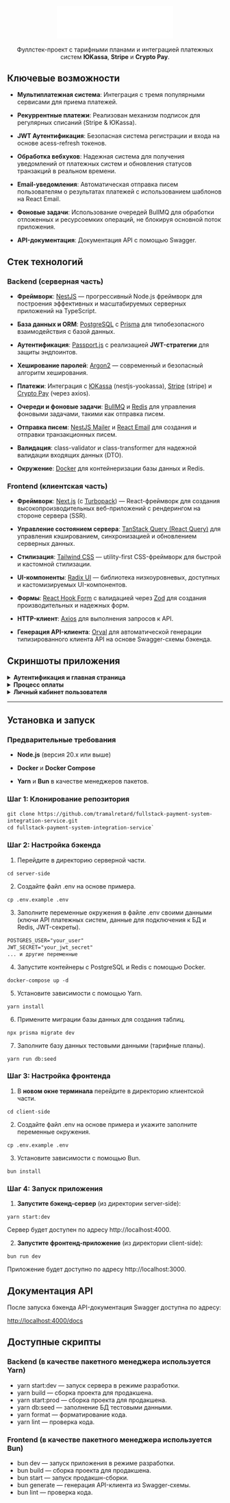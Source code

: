 
<br>  
<p align="center">  
<img src="./client-side/public/images/logos/logo-for-readme.svg" alt="Utome logo" width="270"/>
</p>  
<p align="center">  
Фуллстек-проект с тарифными планами и интеграцией платежных систем <b>ЮKassa</b>, <b>Stripe</b> и <b>Crypto Pay</b>.  
</p>  

## Ключевые возможности

-   **Мультиплатежная система**: Интеграция с тремя популярными сервисами для приема платежей.

-   **Рекуррентные платежи**: Реализован механизм подписок для регулярных списаний (Stripe & ЮKassa).
    
-   **JWT Аутентификация**: Безопасная система регистрации и входа на основе acess-refresh токенов.
    
-   **Обработка вебхуков**: Надежная система для получения уведомлений от платежных систем и обновления статусов транзакций в реальном времени.
    
-   **Email-уведомления**: Автоматическая отправка писем пользователям о результатах платежей с использованием шаблонов на React Email.
    
-   **Фоновые задачи**: Использование очередей BullMQ для обработки отложенных и ресурсоемких операций, не блокируя основной поток приложения.
    
-   **API-документация**:  Документация API с помощью Swagger.
    

## Стек технологий

### **Backend (серверная часть)**

-   **Фреймворк**: [NestJS](https://www.google.com/url?sa=E&q=https%3A%2F%2Fnestjs.com%2F) — прогрессивный Node.js фреймворк для построения эффективных и масштабируемых серверных приложений на TypeScript.
    
-   **База данных и ORM**: [PostgreSQL](https://www.google.com/url?sa=E&q=https%3A%2F%2Fwww.postgresql.org%2F) с [Prisma](https://www.google.com/url?sa=E&q=https%3A%2F%2Fwww.prisma.io%2F) для типобезопасного взаимодействия с базой данных.
    
-   **Аутентификация**: [Passport.js](https://www.google.com/url?sa=E&q=http%3A%2F%2Fwww.passportjs.org%2F) с реализацией **JWT-стратегии** для защиты эндпоинтов.
    
-   **Хеширование паролей**: [Argon2](https://www.google.com/url?sa=E&q=https%3A%2F%2Fen.wikipedia.org%2Fwiki%2FArgon2) — современный и безопасный алгоритм хеширования.
    
-   **Платежи**: Интеграция с [ЮKassa](https://www.google.com/url?sa=E&q=https%3A%2F%2Fyookassa.ru%2F) (nestjs-yookassa), [Stripe](https://www.google.com/url?sa=E&q=https%3A%2F%2Fstripe.com%2F) (stripe) и [Crypto Pay](https://www.google.com/url?sa=E&q=https%3A%2F%2Fhelp.crypt.bot%2Fcrypto-pay-api) (через axios).
    
-   **Очереди и фоновые задачи**: [BullMQ](https://www.google.com/url?sa=E&q=https.bullmq.io) и [Redis](https://www.google.com/url?sa=E&q=https%3A%2F%2Fredis.io) для управления фоновыми задачами, такими как отправка писем.
    
-   **Отправка писем**: [NestJS Mailer](https://www.google.com/url?sa=E&q=https%3A%2F%2Fnestjs-modules.github.io%2Fmailer) и [React Email](https://www.google.com/url?sa=E&q=https%3A%2F%2Freact.email) для создания и отправки транзакционных писем.
    
-   **Валидация**: class-validator и class-transformer для надежной валидации входящих данных (DTO).
    
-   **Окружение**: [Docker](https://www.google.com/url?sa=E&q=https%3A%2F%2Fwww.docker.com%2F) для контейнеризации базы данных и Redis.
    

### **Frontend (клиентская часть)**

-   **Фреймворк**: [Next.js](https://www.google.com/url?sa=E&q=https%3A%2F%2Fnextjs.org%2F) (с [Turbopack](https://www.google.com/url?sa=E&q=https%3A%2F%2Fturbo.build%2Fpack)) — React-фреймворк для создания высокопроизводительных веб-приложений с рендерингом на стороне сервера (SSR).
    
-   **Управление состоянием сервера**: [TanStack Query (React Query)](https://www.google.com/url?sa=E&q=https%3A%2F%2Ftanstack.com%2Fquery%2Flatest) для управления кэшированием, синхронизацией и обновлением серверных данных.
    
-   **Стилизация**: [Tailwind CSS](https://www.google.com/url?sa=E&q=https%3A%2F%2Ftailwindcss.com%2F) — utility-first CSS-фреймворк для быстрой и кастомной стилизации.
    
-   **UI-компоненты**: [Radix UI](https://www.google.com/url?sa=E&q=https%3A%2F%2Fwww.radix-ui.com%2F) — библиотека низкоуровневых, доступных и кастомизируемых UI-компонентов.
    
-   **Формы**: [React Hook Form](https://www.google.com/url?sa=E&q=https%3A%2F%2Freact-hook-form.com%2F) с валидацией через [Zod](https://www.google.com/url?sa=E&q=https%3A%2F%2Fzod.dev%2F) для создания производительных и надежных форм.
    
-   **HTTP-клиент**: [Axios](https://www.google.com/url?sa=E&q=https%3A%2F%2Faxios-http.com%2F) для выполнения запросов к API.
    
-   **Генерация API-клиента**: [Orval](https://www.google.com/url?sa=E&q=https%3A%2F%2Forval.dev) для автоматической генерации типизированного клиента API на основе Swagger-схемы бэкенда.
    

## Скриншоты приложения

<details>  
<summary><strong>Аутентификация и главная страница</strong></summary>  
<p align="center">  
<a href="https://iimg.su/i/hKaqzA"><img src="https://s.iimg.su/s/08/ghKaqzAxQ2SA3LpIelpoK82E5X0fsfYm2WXnvE4A.png"></a>
<em>Форма входа</em>  
<br>  
<p align="center">  
<a href="https://iimg.su/i/mXj7ly"><img src="https://s.iimg.su/s/08/gmXj7lyxVKwtq75uMkF94A8M0OdzyNjIvpW7Ojj5.png"></a>
<em>Страница с выбором тарифных планов</em>
</p>    
</details>  

<details>  
<summary><strong>Процесс оплаты</strong></summary>  
<p align="center">  
<a href="https://iimg.su/i/AwmJWJ"><img src="https://s.iimg.su/s/08/gAwmJWJxIgZiqXTORC0OoR28nXhf7wHKuctMD9zX.png"></a>
<em>Страница выбора способа оплаты</em>  
<br>  
<p align="center">  
<a href="https://iimg.su/i/UGPrza"><img src="https://s.iimg.su/s/08/gUGPrzaxBL4t6wab4Ef69qoHUyqCGjmkqWinCpzN.png"></a>
<em>Страница успешной оплаты</em>
</p>    
</details>   

<details>  
<summary><strong>Личный кабинет пользователя</strong></summary>  
<p align="center">  
<a href="https://iimg.su/i/4buvEE"><img src="https://s.iimg.su/s/08/g4buvEExyO1lGNcGBj3ynooefw50vJz1EVcAizeQ.png"></a>
<em>История платежей</em>  
</p>    
</details>  

----------

## Установка и запуск

### **Предварительные требования**

-   **Node.js** (версия 20.x или выше)
    
-   **Docker** и **Docker Compose**
    
-   **Yarn**  и  **Bun**  в качестве менеджеров пакетов.
    

### **Шаг 1: Клонирование репозитория**

    git clone https://github.com/tramalretard/fullstack-payment-system-integration-service.git
    cd fullstack-payment-system-integration-service`
  

### **Шаг 2: Настройка бэкенда**

1. Перейдите в директорию серверной части.
```
cd server-side
```
2. Создайте файл .env на основе примера.
```
cp .env.example .env
```
3. Заполните переменные окружения в файле .env своими данными (ключи API платежных систем, данные для подключения к БД и Redis, JWT-секреты).
```
POSTGRES_USER="your_user"
JWT_SECRET="your_jwt_secret"
... и другие переменные
```
4. Запустите контейнеры с PostgreSQL и Redis с помощью Docker.
```
docker-compose up -d
```
    
5. Установите зависимости с помощью Yarn.
```
yarn install
``` 
    
6. Примените миграции базы данных для создания таблиц.
```
npx prisma migrate dev
``` 
      
7. Заполните базу данных тестовыми данными (тарифные планы).
```
yarn run db:seed
``` 
      
    

### **Шаг 3: Настройка фронтенда**

1. В **новом окне терминала** перейдите в директорию клиентской части.
```
cd client-side
```
    
2. Создайте файл .env на основе примера и укажите заполните  переменные окружения.
```
cp .env.example .env
```
3. Установите зависимости с помощью Bun.
```
bun install
```

### **Шаг 4: Запуск приложения**

1.  **Запустите бэкенд-сервер** (из директории server-side):
```
yarn start:dev
```      
   Сервер будет доступен по адресу http://localhost:4000.
    
2.  **Запустите фронтенд-приложение** (из директории client-side):
```
bun run dev
```      
    
 Приложение будет доступно по адресу http://localhost:3000.
    

## Документация API

После запуска бэкенда API-документация Swagger доступна по адресу:

[http://localhost:4000/docs](https://www.google.com/url?sa=E&q=http://localhost:4000/docs)

## **Доступные скрипты**
### **Backend** **(в качестве пакетного менеджера используется Yarn)**
- yarn start:dev — запуск сервера в режиме разработки.
- yarn build — сборка проекта для продакшена.
- yarn start:prod — сборка проекта для продакшена.
- yarn db:seed — заполнение БД тестовыми данными.
- yarn format — форматирование кода.
- yarn lint — проверка кода.
### **Frontend** **(в качестве пакетного менеджера используется Bun)**
- bun dev — запуск приложения в режиме разработки.
- bun build — сборка проекта для продакшена.
- bun start — запуск продакшн-сборки.
- bun generate — генерация API-клиента из Swagger-схемы.
- bun lint — проверка кода.
